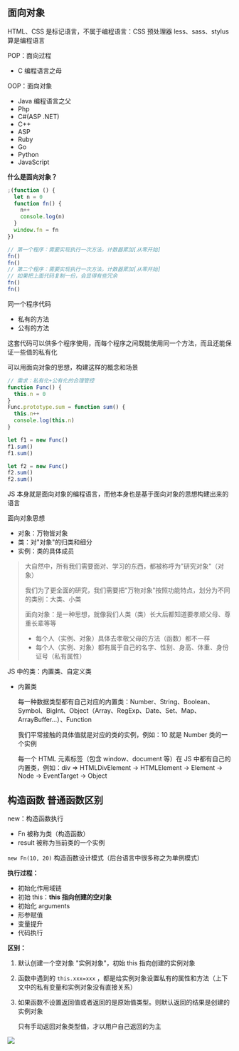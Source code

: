 ## 面向对象

HTML、CSS 是标记语言，不属于编程语言：CSS 预处理器 less、sass、stylus 算是编程语言

POP：面向过程

- C 编程语言之母

OOP：面向对象

- Java 编程语言之父
- Php
- C#(ASP .NET)
- C++
- ASP
- Ruby
- Go
- Python
- JavaScript

**什么是面向对象？**

```js
;(function () {
  let n = 0
  function fn() {
    n++
    console.log(n)
  }
  window.fn = fn
})

// 第一个程序：需要实现执行一次方法，计数器累加[从零开始]
fn()
fn()
// 第二个程序：需要实现执行一次方法，计数器累加[从零开始]
// 如果把上面代码复制一份，会显得有些冗余
fn()
fn()
```

同一个程序代码

- 私有的方法
- 公有的方法

这套代码可以供多个程序使用，而每个程序之间既能使用同一个方法，而且还能保证一些值的私有化

可以用面向对象的思想，构建这样的概念和场景

```js
// 需求：私有化+公有化的合理管控
function Func() {
  this.n = 0
}
Func.prototype.sum = function sum() {
  this.n++
  console.log(this.n)
}

let f1 = new Func()
f1.sum()
f1.sum()

let f2 = new Func()
f2.sum()
f2.sum()
```

JS 本身就是面向对象的编程语言，而他本身也是基于面向对象的思想构建出来的语言

面向对象思想

- 对象：万物皆对象
- 类：对"对象"的归类和细分
- 实例：类的具体成员

> 大自然中，所有我们需要面对、学习的东西，都被称呼为"研究对象"（对象）
>
> 我们为了更全面的研究，我们需要把"万物对象"按照功能特点，划分为不同的类别：大类、小类
>
> 面向对象：是一种思想，就像我们人类（类）长大后都知道要孝顺父母、尊重长辈等等
>
> - 每个人（实例、对象）具体去孝敬父母的方法（函数）都不一样
> - 每个人（实例、对象）都有属于自己的名字、性别、身高、体重、身份证号（私有属性）

JS 中的类：内置类、自定义类

- 内置类

  每一种数据类型都有自己对应的内置类：Number、String、Boolean、Symbol、BigInt、Object（Array、RegExp、Date、Set、Map、ArrayBuffer...）、Function

  我们平常接触的具体值就是对应的类的实例，例如：10 就是 Number 类的一个实例

  每一个 HTML 元素标签（包含 window、document 等）在 JS 中都有自己的内置类，例如：div => HTMLDivElement -> HTMLElement -> Element -> Node -> EventTarget -> Object

## 构造函数 普通函数区别

new：构造函数执行

- Fn 被称为类（构造函数）
- result 被称为当前类的一个实例

`new Fn(10, 20)` 构造函数设计模式（后台语言中很多称之为单例模式）

**执行过程：**

- 初始化作用域链
- 初始 this：**this 指向创建的空对象**
- 初始化 arguments
- 形参赋值
- 变量提升
- 代码执行

**区别：**

1. 默认创建一个空对象 "实例对象"，初始 this 指向创建的实例对象

2. 函数中遇到的 `this.xxx=xxx` ，都是给实例对象设置私有的属性和方法（上下文中的私有变量和实例对象没有直接关系）

3. 如果函数不设置返回值或者返回的是原始值类型。则默认返回的结果是创建的实例对象

   只有手动返回对象类型值，才以用户自己返回的为主

![](https://gitee.com/lilyn/pic/raw/master/js-img/new%E6%9E%84%E9%80%A0%E5%87%BD%E6%95%B0%E5%92%8C%E6%99%AE%E9%80%9A%E5%87%BD%E6%95%B0.jpg)

